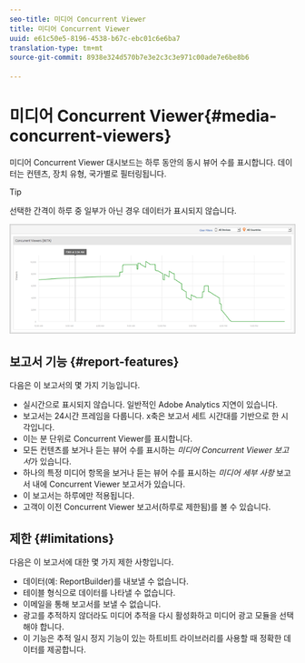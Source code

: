 ```yaml
---
seo-title: 미디어 Concurrent Viewer
title: 미디어 Concurrent Viewer
uuid: e61c50e5-8196-4538-b67c-ebc01c6e6ba7
translation-type: tm+mt
source-git-commit: 8938e324d570b7e3e2c3c3e971c00ade7e6be8b6

---
```



# 미디어 Concurrent Viewer{#media-concurrent-viewers}

미디어 Concurrent Viewer 대시보드는 하루 동안의 동시 뷰어 수를 표시합니다. 데이터는 컨텐츠, 장치 유형, 국가별로 필터링됩니다.

>[!TIP]
>
>선택한 간격이 하루 중 일부가 아닌 경우 데이터가 표시되지 않습니다.

![](assets/video-concurrent-viewers.png)

## 보고서 기능 {#report-features}

다음은 이 보고서의 몇 가지 기능입니다.

* 실시간으로 표시되지 않습니다. 일반적인 Adobe Analytics 지연이 있습니다.
* 보고서는 24시간 프레임을 다룹니다. x축은 보고서 세트 시간대를 기반으로 한 시각입니다.
* 이는 분 단위로 Concurrent Viewer를 표시합니다.
* 모든 컨텐츠를 보거나 듣는 뷰어 수를 표시하는 *미디어 Concurrent Viewer 보고서*&#x200B;가 있습니다.
* 하나의 특정 미디어 항목을 보거나 듣는 뷰어 수를 표시하는 *미디어 세부 사항* 보고서 내에 Concurrent Viewer 보고서가 있습니다.
* 이 보고서는 하루에만 적용됩니다.
* 고객이 이전 Concurrent Viewer 보고서(하루로 제한됨)를 볼 수 있습니다.

## 제한 {#limitations}

다음은 이 보고서에 대한 몇 가지 제한 사항입니다.

* 데이터(예: ReportBuilder)를 내보낼 수 없습니다.
* 테이블 형식으로 데이터를 나타낼 수 없습니다.
* 이메일을 통해 보고서를 보낼 수 없습니다.
* 광고를 추적하지 않더라도 미디어 추적을 다시 활성화하고 미디어 광고 모듈을 선택해야 합니다.
* 이 기능은 추적 일시 정지 기능이 있는 하트비트 라이브러리를 사용할 때 정확한 데이터를 제공합니다.

